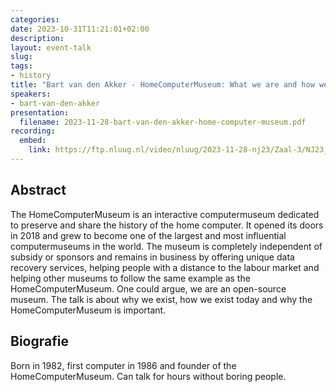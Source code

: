 ```yaml
---
categories:
date: 2023-10-31T11:21:01+02:00
description:
layout: event-talk
slug:
tags:
- history
title: "Bart van den Akker - HomeComputerMuseum: What we are and how we share the history"
speakers:
- bart-van-den-akker
presentation:
  filename: 2023-11-28-bart-van-den-akker-home-computer-museum.pdf
recording:
  embed:
    link: https://ftp.nluug.nl/video/nluug/2023-11-28-nj23/Zaal-3/NJ23_-_Zaal_3_-_Bart_van_den_Akker_-_HomeComputerMuseum,_What_we_Are_and_How_we_Share_the_History.mp4
---
```


## Abstract

The HomeComputerMuseum is an interactive computermuseum dedicated to preserve and share the history of the home computer. It opened its doors in 2018 and grew to become one of the largest and most influential computermuseums in the world. The museum is completely independent of subsidy or sponsors and remains in business by offering unique data recovery services, helping people with a distance to the labour market and helping other museums to follow the same example as the HomeComputerMuseum. One could argue, we are an open-source museum. The talk is about why we exist, how we exist today and why the HomeComputerMuseum is important.

## Biografie

Born in 1982, first computer in 1986 and founder of the HomeComputerMuseum. Can talk for hours without boring people.
